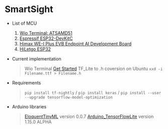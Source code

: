 # SmartSight

* List of MCU
  1. [Wio Terminal: ATSAMD51](https://www.seeedstudio.com/Wio-Terminal-p-4509.html)
  2. [Espressif ESP32-DevKitC](https://www.espressif.com/en/products/hardware/esp32-devkitc/overview)
  3. [Himax WE-I Plus EVB Endpoint AI Development Board](https://www.sparkfun.com/products/17256)
  4. [HiLetgo ESP32](http://www.hiletgo.com/ProductDetail/2157143.html)

* Current implementation
  > Wio Terminal [Get Started](https://wiki.seeedstudio.com/Wio-Terminal-Getting-Started/)
  > TF_Lite to .h coversion on Ubuntu `xxd -i Filename.ttf > Filename.h`

* Requirements
  > `pip install tf-nightly` /
  > `pip install keras` /
  > `pip install --user --upgrade tensorflow-model-optimization`

* Arduino libraries 
  > [EloquentTinyML](https://www.google.com) version 0.0.7
  > [Arduino_TensorFlowLite](https://www.tensorflow.org/lite/microcontrollers) version 1.15.0 ALPHA

